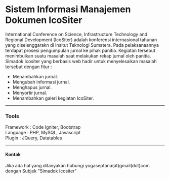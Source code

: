 # Sistem Informasi Manajemen Dokumen IcoSiter

International Conference on Science, Infrastructure Technology and Regional Development (IcoSiter) adalah konferensi internasional tahunan yang diselenggarakn di Insitut Teknologi Sumatera. Pada pelaksanaannya terdapat prosesi pengumpulan jurnal ke pihak panitia. Kegiatan tersebut menimbulkan suatu masalah saat melakukan rekap jurnal oleh panitia. Simadok Icositer yang berbasis web hadir untuk menyelesaikan masalah tersebut dengan fitur :

+ Menambahkan jurnal.
+ Mengubah informasi jurnal.
+ Menghapus jurnal.
+ Menyortir jurnal.
+ Menambahkan galeri kegiatan IcoSiter.

---
### Tools

Framework : Code Igniter, Bootstrap\
Language : PHP, MySQL, Javascript\
Plugin : JQuery, Datatables

---
#### Kontak
Jika ada hal yang ditanyakan hubungi yogaseptana(at)gmail(dot)com dengan Subjek "Simadok Icositer"

